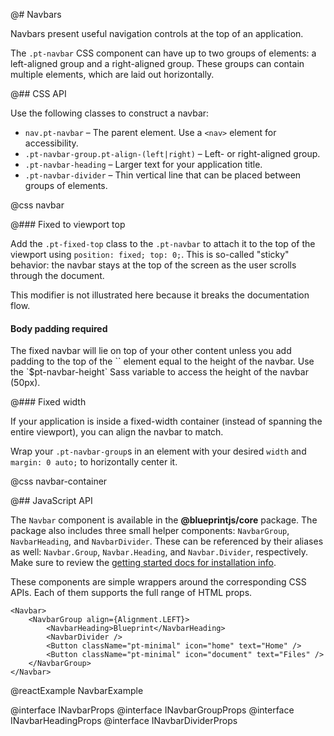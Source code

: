 @# Navbars

Navbars present useful navigation controls at the top of an application.

The `.pt-navbar` CSS component can have up to two groups of elements: a left-aligned group and a
right-aligned group. These groups can contain multiple elements, which are laid out horizontally.

@## CSS API

Use the following classes to construct a navbar:

* `nav.pt-navbar` &ndash; The parent element. Use a `<nav>` element for accessibility.
* `.pt-navbar-group.pt-align-(left|right)` &ndash; Left- or right-aligned group.
* `.pt-navbar-heading` &ndash; Larger text for your application title.
* `.pt-navbar-divider` &ndash; Thin vertical line that can be placed between groups of elements.

@css navbar

@### Fixed to viewport top

Add the `.pt-fixed-top` class to the `.pt-navbar` to attach it to the top of the viewport using
`position: fixed; top: 0;`. This is so-called "sticky" behavior: the navbar stays at the top of the
screen as the user scrolls through the document.

This modifier is not illustrated here because it breaks the documentation flow.

<div class="pt-callout pt-intent-danger pt-icon-error">
    <h4 class="pt-callout-title">Body padding required</h4>
    The fixed navbar will lie on top of your other content unless you add padding to the top of the
    `<body>` element equal to the height of the navbar. Use the `$pt-navbar-height` Sass variable to
    access the height of the navbar (50px).
</div>

@### Fixed width

If your application is inside a fixed-width container (instead of spanning the entire viewport), you
can align the navbar to match.

Wrap your `.pt-navbar-group`s in an element with your desired `width` and `margin: 0 auto;` to
horizontally center it.

@css navbar-container

@## JavaScript API

The `Navbar` component is available in the **@blueprintjs/core** package. The
package also includes three small helper components: `NavbarGroup`,
`NavbarHeading`, and `NavbarDivider`. These can be referenced by their aliases
as well: `Navbar.Group`, `Navbar.Heading`, and `Navbar.Divider`, respectively.
Make sure to review the [getting started docs for installation info](#blueprint/getting-started).

These components are simple wrappers around the corresponding CSS APIs. Each of
them supports the full range of HTML props.

```tsx
<Navbar>
    <NavbarGroup align={Alignment.LEFT}>
        <NavbarHeading>Blueprint</NavbarHeading>
        <NavbarDivider />
        <Button className="pt-minimal" icon="home" text="Home" />
        <Button className="pt-minimal" icon="document" text="Files" />
    </NavbarGroup>
</Navbar>
```

@reactExample NavbarExample

@interface INavbarProps
@interface INavbarGroupProps
@interface INavbarHeadingProps
@interface INavbarDividerProps
